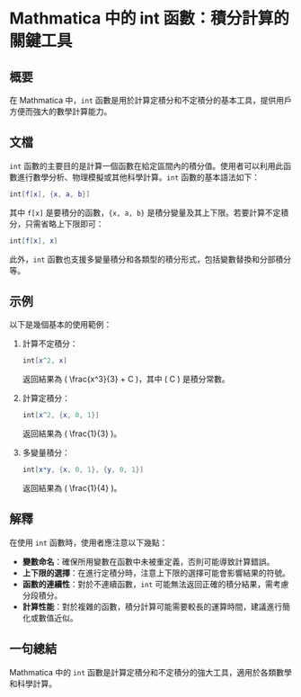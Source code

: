 <!--
Meta Description: # Mathmatica 中的 int 函數：積分計算的關鍵工具 ## 概要 在 Mathmatica 中，`int` 函數是用於計算定積分和不定積分的基本工具，提供用戶方便而強大的數學計算能力。 ## 文檔 `int` 函數的主要目的是計算一個函數在給定區間內的積分值。使用者可以利用此函數進行數學...
Meta Keywords: int, mathematica, mathmatica, 返回結果為, frac
-->

# Mathmatica 中的 int 函數：積分計算的關鍵工具

## 概要
在 Mathmatica 中，`int` 函數是用於計算定積分和不定積分的基本工具，提供用戶方便而強大的數學計算能力。

## 文檔
`int` 函數的主要目的是計算一個函數在給定區間內的積分值。使用者可以利用此函數進行數學分析、物理模擬或其他科學計算。`int` 函數的基本語法如下：

```mathematica
int[f[x], {x, a, b}]
```

其中 `f[x]` 是要積分的函數，`{x, a, b}` 是積分變量及其上下限。若要計算不定積分，只需省略上下限即可：

```mathematica
int[f[x], x]
```

此外，`int` 函數也支援多變量積分和各類型的積分形式，包括變數替換和分部積分等。

## 示例
以下是幾個基本的使用範例：

1. 計算不定積分：
   ```mathematica
   int[x^2, x]
   ```
   返回結果為 \( \frac{x^3}{3} + C \)，其中 \( C \) 是積分常數。

2. 計算定積分：
   ```mathematica
   int[x^2, {x, 0, 1}]
   ```
   返回結果為 \( \frac{1}{3} \)。

3. 多變量積分：
   ```mathematica
   int[x*y, {x, 0, 1}, {y, 0, 1}]
   ```
   返回結果為 \( \frac{1}{4} \)。

## 解釋
在使用 `int` 函數時，使用者應注意以下幾點：

- **變數命名**：確保所用變數在函數中未被重定義，否則可能導致計算錯誤。
- **上下限的選擇**：在進行定積分時，注意上下限的選擇可能會影響結果的符號。
- **函數的連續性**：對於不連續函數，`int` 可能無法返回正確的積分結果，需考慮分段積分。
- **計算性能**：對於複雜的函數，積分計算可能需要較長的運算時間，建議進行簡化或數值近似。

## 一句總結
Mathmatica 中的 `int` 函數是計算定積分和不定積分的強大工具，適用於各類數學和科學計算。